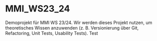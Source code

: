 # MMI_WS23_24

Demoprojekt für MMI WS 23/24. Wir werden dieses Projekt nutzen, um theoretisches Wissen anzuwenden (z. B. Versionierung über Git, Refactoring, Unit Tests, Usability Tests).
Test